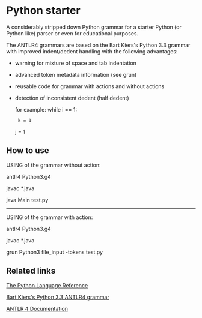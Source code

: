 # Python starter &nbsp; 

A considerably stripped down Python grammar for a starter Python (or Python like) parser or even for educational purposes. 

The ANTLR4 grammars are based on the Bart Kiers's Python 3.3 grammar with improved indent/dedent handling with the following advantages:
 - warning for mixture of space and tab indentation
 - advanced token metadata information (see grun)
 - reusable code for grammar with actions and without actions
 - detection of inconsistent dedent (half dedent)

    for example:
    while i == 1:

        k = 1

      j = 1
 

## How to use
USING of the grammar without action:

antlr4 Python3.g4

javac *.java

java Main test.py

------------------------------------------------

USING of the grammar with action:

antlr4 Python3.g4

javac *.java

grun Python3 file_input -tokens test.py





## Related links

[The Python Language Reference](https://docs.python.org/3.3/reference/grammar.html)

[Bart Kiers's Python 3.3 ANTLR4 grammar](https://github.com/bkiers/python3-parser)

[ANTLR 4 Documentation](https://github.com/antlr/antlr4/blob/4.7.2/doc/index.md)

